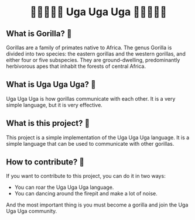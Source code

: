 <h1 align="center">🦍🦍🦍🦍🦍 Uga Uga Uga 🦍🦍🦍🦍🦍</h1>

<h2> What is Gorilla? 🦍</h2>
<p> Gorillas are a family of primates native to Africa. The genus Gorilla is divided into two species: the eastern gorillas and the western gorillas, and either four or five subspecies. They are ground-dwelling, predominantly herbivorous apes that inhabit the forests of central Africa. </p>

<h2> What is Uga Uga Uga? 🦍</h2>
<p> Uga Uga Uga is how gorillas communicate with each other. It is a very simple language, but it is very effective. </p>

<h2> What is this project? 🦍</h2>
<p> This project is a simple implementation of the Uga Uga Uga language. It is a simple language that can be used to communicate with other gorillas. </p>

<h2> How to contribute? 🦍</h2>
<p> If you want to contribute to this project, you can do it in two ways: </p>
<ul>
<li> You can roar the Uga Uga Uga language. </li>
<li> You can dancing around the firepit and make a lot of noise. </li>
</ul>
<p> And the most important thing is you must become a gorilla and join the Uga Uga Uga community. </p>
